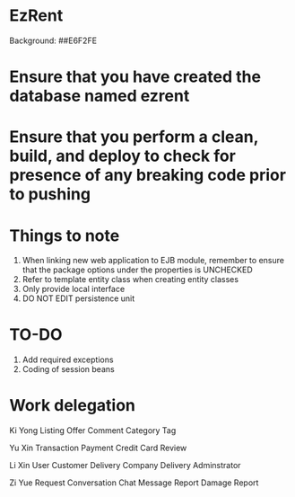 # EzRent

Background: ##E6F2FE

# Ensure that you have created the database named ezrent

# Ensure that you perform a clean, build, and deploy to check for presence of any breaking code prior to pushing

# Things to note
1. When linking new web application to EJB module, remember to ensure that the package options under the properties is UNCHECKED
2. Refer to template entity class when creating entity classes
3. Only provide local interface
4. DO NOT EDIT persistence unit

# TO-DO
1. Add required exceptions
2. Coding of session beans

# Work delegation 

Ki Yong
  Listing
  Offer
  Comment
  Category
  Tag

Yu Xin
  Transaction
  Payment
  Credit Card
  Review
  
Li Xin
  User
  Customer
  Delivery Company
  Delivery
  Adminstrator

Zi Yue
  Request
  Conversation
  Chat Message
  Report
  Damage Report

